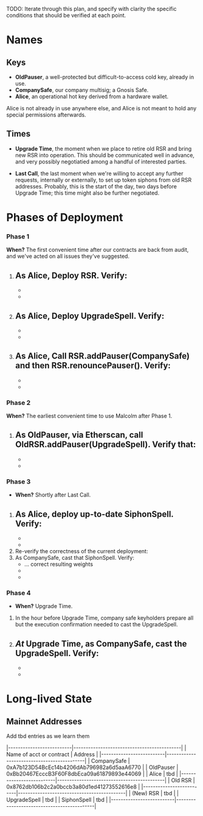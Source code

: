 


TODO: Iterate through this plan, and specify with clarity the specific conditions that should be verified at each point.

# Names 

## Keys

- **OldPauser**, a well-protected but difficult-to-access cold key, already in use.
- **CompanySafe**, our company multisig; a Gnosis Safe.
- **Alice**, an operational hot key derived from a hardware wallet.

Alice is not already in use anywhere else, and Alice is not meant to hold any special permissions afterwards.

## Times

- **Upgrade Time**, the moment when we place to retire old RSR and bring new RSR into operation. This should be communicated well in advance, and very possibly negotiatied among a handful of interested parties.

- **Last Call**, the last moment when we're willing to accept any further requests, internally or externally, to set up token siphons from old RSR addresses. Probably, this is the start of the day, two days before Upgrade Time; this time might also be further negotiated.

# Phases of Deployment
### Phase 1
**When?** The first convenient time after our contracts are back from audit, and we've acted on all issues they've suggested.

1. As Alice, Deploy RSR. Verify:
    - 
    -
    - 
2. As Alice, Deploy UpgradeSpell. Verify:
    -
    -
    - 
3. As Alice, Call RSR.addPauser(CompanySafe) and then RSR.renouncePauser(). Verify:
    -
    -
    -
    
### Phase 2
**When?**  The earliest convenient time to use Malcolm after Phase 1.

1. As OldPauser, via Etherscan, call OldRSR.addPauser(UpgradeSpell). Verify that:
    -
    - 
    -
    
### Phase 3
- **When?** Shortly after Last Call.

1. As Alice, deploy up-to-date SiphonSpell. Verify:
    - 
    - 
    - 
2. Re-verify the correctness of the current deployment:
3. As CompanySafe, cast that SiphonSpell. Verify:
    - ... correct resulting weights
    - 
    - 

### Phase 4
- **When?** Upgrade Time.

1. In the hour before Upgrade Time, company safe keyholders prepare all but the execution confirmation needed to cast the UpgradeSpell.

2. _At_ Upgrade Time, as CompanySafe, cast the UpgradeSpell. Verify:
    -
    -
    -

# Long-lived State

## Mainnet Addresses 

Add tbd entries as we learn them

|--------------------------|--------------------------------------------|
| Name of acct or contract | Address                                    |
|--------------------------|--------------------------------------------|
| CompanySafe              | 0xA7b123D54BcEc14b4206dAb796982a6d5aaA6770 |
| OldPauser                | 0xBb20467EcccB3F60F8dbEca09a61879893e44069 |
| Alice                    | tbd                                        |
|--------------------------|--------------------------------------------|
| Old RSR                  | 0x8762db106b2c2a0bccb3a80d1ed41273552616e8 |
|--------------------------|--------------------------------------------|
| (New) RSR                | tbd                                        |
| UpgradeSpell             | tbd                                        |
| SiphonSpell              | tbd                                        |
|--------------------------|--------------------------------------------|


    

